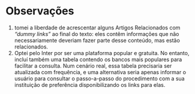 # Observações
1. tomei a liberdade de acrescentar alguns Artigos Relacionados com *“dummy links”* ao final do texto: eles contêm informações que não necessariamente deveriam fazer parte desse conteúdo, mas estão relacionados.
2. Optei pelo Inter por ser uma plataforma popular e gratuita. No entanto, incluí também uma tabela contendo os bancos mais populares para facilitar a consulta. Num cenário real, essa tabela precisaria ser atualizada com frequência, e uma alternativa seria apenas informar o usuário para consultar o passo-a-passo do procedimento com a sua instituição de preferência disponibilizando os links para elas.

